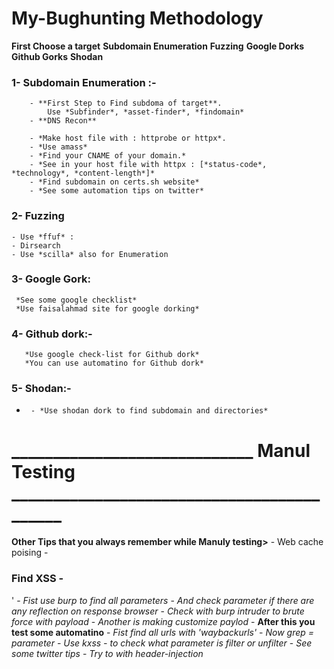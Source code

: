 # 									My-Bughunting Methodology


**First Choose a target**
	 **Subdomain Enumeration**
	 **Fuzzing**
	 **Google Dorks**
	 **Github Gorks**
	 **Shodan**

###	1- Subdomain Enumeration :-
		- **First Step to Find subdoma of target**.
			Use *Subfinder*, *asset-finder*, *findomain*
		- **DNS Recon**

		- *Make host file with : httprobe or httpx*.
		- *Use amass*
		- *Find your CNAME of your domain.*
		- *See in your host file with httpx : [*status-code*, *technology*, *content-length*]*
		- *Find subdomain on certs.sh website*
		- *See some automation tips on twitter*

### 2- Fuzzing		
   	- Use *ffuf* :
	- Dirsearch 
	- Use *scilla* also for Enumeration

### 3- Google Gork:

     *See some google checklist*
     *Use faisalahmad site for google dorking*

### 4- Github dork:- 

       *Use google check-list for Github dork*
       *You can use automatino for Github dork*

### 5- Shodan:-
-
	   - *Use shodan dork to find subdomain and directories*


# _____________________________  Manul Testing ___________________________________________

**Other Tips that you always remember while Manuly testing>**
	- Web cache poising
	- 

###  Find XSS -
'		- *Fist use burp to find all parameters*
		- *And check parameter if there are any reflection on response browser*
		- *Check with burp intruder to brute force with payload*
		- *Another is making customize paylod*
		- **After this you test some automatino**
			- *Fist find all urls with 'waybackurls'*
			- *Now grep = parameter*
			- *Use kxss - to check what parameter is filter or unfilter*
			- *See some twitter tips*
			- *Try to with header-injection*

